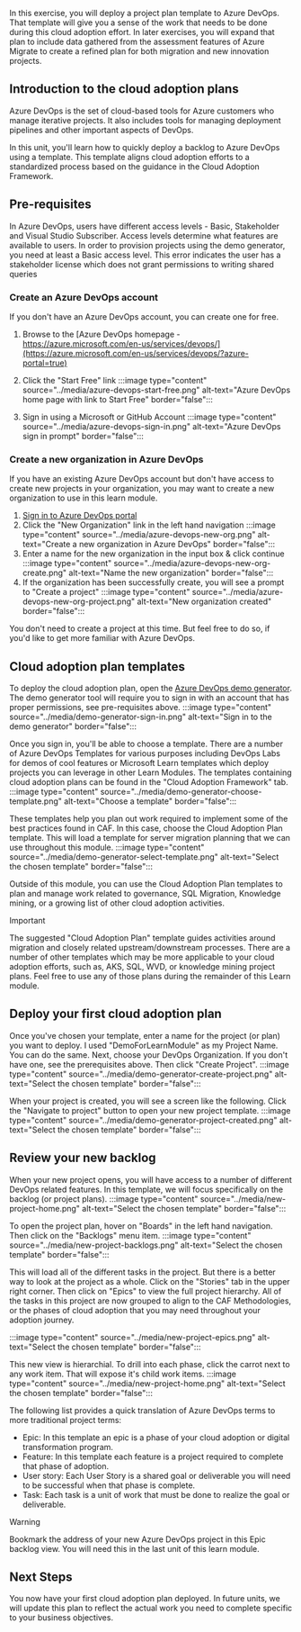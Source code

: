 In this exercise, you will deploy a project plan template to Azure DevOps. That template will give you a sense of the work that needs to be done during this cloud adoption effort. In later exercises, you will expand that plan to include data gathered from the assessment features of Azure Migrate to create a refined plan for both migration and new innovation projects.

## Introduction to the cloud adoption plans

Azure DevOps is the set of cloud-based tools for Azure customers who manage iterative projects. It also includes tools for managing deployment pipelines and other important aspects of DevOps.

In this unit, you'll learn how to quickly deploy a backlog to Azure DevOps using a template. This template aligns cloud adoption efforts to a standardized process based on the guidance in the Cloud Adoption Framework.

## Pre-requisites

In Azure DevOps, users have different access levels - Basic, Stakeholder and Visual Studio Subscriber. Access levels determine what features are available to users. In order to provision projects using the demo generator, you need at least a Basic access level. This error indicates the user has a stakeholder license which does not grant permissions to writing shared queries

### Create an Azure DevOps account

If you don't have an Azure DevOps account, you can create one for free.

1) Browse to the [Azure DevOps homepage - https://azure.microsoft.com/en-us/services/devops/](https://azure.microsoft.com/en-us/services/devops/?azure-portal=true)
2) Click the "Start Free" link
:::image type="content" source="../media/azure-devops-start-free.png" alt-text="Azure DevOps home page with link to Start Free" border="false":::

3) Sign in using a Microsoft or GitHub Account
:::image type="content" source="../media/azure-devops-sign-in.png" alt-text="Azure DevOps sign in prompt" border="false":::

### Create a new organization in Azure DevOps

If you have an existing Azure DevOps account but don't have access to create new projects in your organization, you may want to create a new organization to use in this learn module.

1) [Sign in to Azure DevOps portal](https://dev.azure.com/?azure-portal=true)
2) Click the "New Organization" link in the left hand navigation
:::image type="content" source="../media/azure-devops-new-org.png" alt-text="Create a new organization in Azure DevOps" border="false":::
3) Enter a name for the new organization in the input box & click continue
:::image type="content" source="../media/azure-devops-new-org-create.png" alt-text="Name the new organization" border="false":::
4) If the organization has been successfully create, you will see a prompt to "Create a project"
:::image type="content" source="../media/azure-devops-new-org-project.png" alt-text="New organization created" border="false":::

You don't need to create a project at this time. But feel free to do so, if you'd like to get more familiar with Azure DevOps.

## Cloud adoption plan templates

To deploy the cloud adoption plan, open the [Azure DevOps demo generator](https://aka.ms/adopt/plan/generator?azure-portal=true).
The demo generator tool will require you to sign in with an account that has proper permissions, see pre-requisites above.
:::image type="content" source="../media/demo-generator-sign-in.png" alt-text="Sign in to the demo generator" border="false":::

Once you sign in, you'll be able to choose a template. There are a number of Azure DevOps Templates for various purposes including DevOps Labs for demos of cool features or Microsoft Learn templates which deploy projects you can leverage in other Learn Modules. The templates containing cloud adoption plans can be found in the "Cloud Adoption Framework" tab.
:::image type="content" source="../media/demo-generator-choose-template.png" alt-text="Choose a template" border="false":::

These templates help you plan out work required to implement some of the best practices found in CAF. In this case, choose the Cloud Adoption Plan template. This will load a template for server migration planning that we can use throughout this module.
:::image type="content" source="../media/demo-generator-select-template.png" alt-text="Select the chosen template" border="false":::

Outside of this module, you can use the Cloud Adoption Plan templates to plan and manage work related to governance, SQL Migration, Knowledge mining, or a growing list of other cloud adoption activities.

> [!IMPORTANT]
> The suggested "Cloud Adoption Plan" template guides activities around migration and closely related upstream/downstream processes. There are a number of other templates which may be more applicable to your cloud adoption efforts, such as, AKS, SQL, WVD, or knowledge mining project plans. Feel free to use any of those plans during the remainder of this Learn module.

## Deploy your first cloud adoption plan

Once you've chosen your template, enter a name for the project (or plan) you want to deploy. I used "DemoForLearnModule" as my Project Name. You can do the same. Next, choose your DevOps Organization. If you don't have one, see the prerequisites above. Then click "Create Project".
:::image type="content" source="../media/demo-generator-create-project.png" alt-text="Select the chosen template" border="false":::

When your project is created, you will see a screen like the following. Click the "Navigate to project" button to open your new project template.
:::image type="content" source="../media/demo-generator-project-created.png" alt-text="Select the chosen template" border="false":::

## Review your new backlog

When your new project opens, you will have access to a number of different DevOps related features. In this template, we will focus specifically on the backlog (or project plans).
:::image type="content" source="../media/new-project-home.png" alt-text="Select the chosen template" border="false":::

To open the project plan, hover on "Boards" in the left hand navigation. Then click on the "Backlogs" menu item. 
:::image type="content" source="../media/new-project-backlogs.png" alt-text="Select the chosen template" border="false":::

This will load all of the different tasks in the project. But there is a better way to look at the project as a whole. Click on the "Stories" tab in the upper right corner. Then click on "Epics" to view the full project hierarchy. All of the tasks in this project are now grouped to align to the CAF Methodologies, or the phases of cloud adoption that you may need throughout your adoption journey.

:::image type="content" source="../media/new-project-epics.png" alt-text="Select the chosen template" border="false":::

This new view is hierarchial. To drill into each phase, click the carrot next to any work item. That will expose it's child work items. 
:::image type="content" source="../media/new-project-home.png" alt-text="Select the chosen template" border="false":::

The following list provides a quick translation of Azure DevOps terms to more traditional project terms:

- Epic: In this template an epic is a phase of your cloud adoption or digital transformation program.
- Feature: In this template each feature is a project required to complete that phase of adoption.
- User story: Each User Story is a shared goal or deliverable you will need to be successful when that phase is complete.
- Task: Each task is a unit of work that must be done to realize the goal or deliverable.

> [!WARNING]
> Bookmark the address of your new Azure DevOps project in this Epic backlog view. You will need this in the last unit of this learn module.

## Next Steps

You now have your first cloud adoption plan deployed. In future units, we will update this plan to reflect the actual work you need to complete specific to your business objectives.